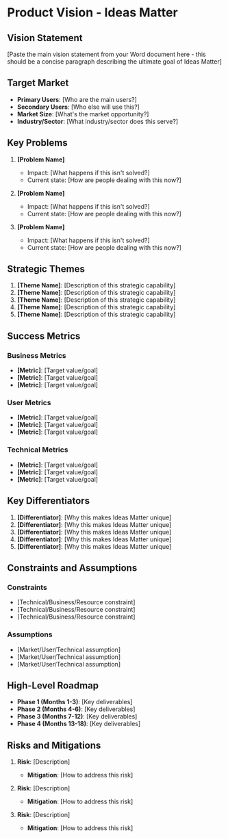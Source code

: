 # Product Vision - Ideas Matter

## Vision Statement

[Paste the main vision statement from your Word document here - this should be a concise paragraph describing the ultimate goal of Ideas Matter]

## Target Market

- **Primary Users**: [Who are the main users?]
- **Secondary Users**: [Who else will use this?]
- **Market Size**: [What's the market opportunity?]
- **Industry/Sector**: [What industry/sector does this serve?]

## Key Problems

1. **[Problem Name]**
   - Impact: [What happens if this isn't solved?]
   - Current state: [How are people dealing with this now?]

2. **[Problem Name]**
   - Impact: [What happens if this isn't solved?]
   - Current state: [How are people dealing with this now?]

3. **[Problem Name]**
   - Impact: [What happens if this isn't solved?]
   - Current state: [How are people dealing with this now?]

## Strategic Themes

1. **[Theme Name]**: [Description of this strategic capability]
2. **[Theme Name]**: [Description of this strategic capability]
3. **[Theme Name]**: [Description of this strategic capability]
4. **[Theme Name]**: [Description of this strategic capability]
5. **[Theme Name]**: [Description of this strategic capability]

## Success Metrics

### Business Metrics
- **[Metric]**: [Target value/goal]
- **[Metric]**: [Target value/goal]
- **[Metric]**: [Target value/goal]

### User Metrics
- **[Metric]**: [Target value/goal]
- **[Metric]**: [Target value/goal]
- **[Metric]**: [Target value/goal]

### Technical Metrics
- **[Metric]**: [Target value/goal]
- **[Metric]**: [Target value/goal]
- **[Metric]**: [Target value/goal]

## Key Differentiators

1. **[Differentiator]**: [Why this makes Ideas Matter unique]
2. **[Differentiator]**: [Why this makes Ideas Matter unique]
3. **[Differentiator]**: [Why this makes Ideas Matter unique]
4. **[Differentiator]**: [Why this makes Ideas Matter unique]
5. **[Differentiator]**: [Why this makes Ideas Matter unique]

## Constraints and Assumptions

### Constraints
- [Technical/Business/Resource constraint]
- [Technical/Business/Resource constraint]
- [Technical/Business/Resource constraint]

### Assumptions
- [Market/User/Technical assumption]
- [Market/User/Technical assumption]
- [Market/User/Technical assumption]

## High-Level Roadmap

- **Phase 1 (Months 1-3)**: [Key deliverables]
- **Phase 2 (Months 4-6)**: [Key deliverables]
- **Phase 3 (Months 7-12)**: [Key deliverables]
- **Phase 4 (Months 13-18)**: [Key deliverables]

## Risks and Mitigations

1. **Risk**: [Description]
   - **Mitigation**: [How to address this risk]

2. **Risk**: [Description]
   - **Mitigation**: [How to address this risk]

3. **Risk**: [Description]
   - **Mitigation**: [How to address this risk]